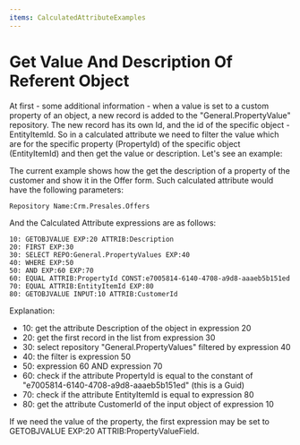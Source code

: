 ```yaml
---
items: CalculatedAttributeExamples
---
```


# Get Value And Description Of Referent Object

At first - some additional information - when a value is  set to a custom property of an object, a new record is added to the "General.PropertyValue" repository. The new record has its own Id, and the id of the specific object - EntityItemId. So in a calculated attribute we need to filter the value which are for the specific property (PropertyId) of the specific object (EntityItemId) and then get the value or description. Let's see an example:

The current example shows how the get the description of a property of the customer and show it in the Offer form. Such calculated attribute would have the following parameters:

```
Repository Name:Crm.Presales.Offers
```

And the Calculated Attribute expressions are as follows:

```
10: GETOBJVALUE EXP:20 ATTRIB:Description 
20: FIRST EXP:30 
30: SELECT REPO:General.PropertyValues EXP:40
40: WHERE EXP:50 
50: AND EXP:60 EXP:70
60: EQUAL ATTRIB:PropertyId CONST:e7005814-6140-4708-a9d8-aaaeb5b151ed
70: EQUAL ATTRIB:EntityItemId EXP:80
80: GETOBJVALUE INPUT:10 ATTRIB:CustomerId
```

Explanation:

- 10: get the attribute Description of the object in expression 20 
- 20: get the first record in the list from expression 30
- 30: select repository "General.PropertyValues" filtered by expression 40
- 40: the filter is expression 50
- 50: expression 60 AND expression 70
- 60: check if the attribute PropertyId is equal to the constant of "e7005814-6140-4708-a9d8-aaaeb5b151ed" (this is a Guid)
- 70: check if the attribute EntityItemId is equal to expression 80
- 80: get the attribute CustomerId of the input object of expression 10

 
If we need the value of the property, the first expression may be set to GETOBJVALUE EXP:20 ATTRIB:PropertyValueField.
